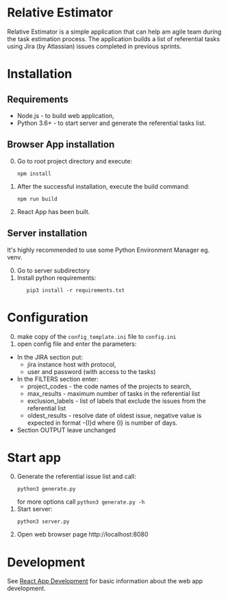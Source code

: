 # Relative Estimator

Relative Estimator is a simple application that can help am agile team during the task estimation process.
The application builds a list of referential tasks using Jira (by Atlassian) issues completed in previous sprints.

# Installation

## Requirements
* Node.js - to build web application, 
* Python 3.6+ - to start server and generate the referential tasks list.

## Browser App installation
0. Go to root project directory and execute:
    ```
    npm install
    ```
0. After the successful installation, execute the build command:
    ```
    npm run build
    ```
0. React App has been built.

## Server installation
It's highly recommended to use some Python Environment Manager eg. venv.

0. Go to server subdirectory
0. Install python requirements:
    ```
       pip3 install -r requirements.txt
    ```
   
# Configuration
0. make copy of the `config_template.ini` file to `config.ini`
0. open config file and enter the parameters:
-  In the JIRA section put:
    - jira instance host with protocol, 
    - user and password (with access to the tasks)
- In the FILTERS section enter:
    - project_codes - the code names of the projects to search, 
    - max_results - maximum number of tasks in the referential list
    - exclusion_labels - list of labels that exclude the issues from the referential list
    - oldest_results - resolve date of oldest issue, 
    negative value is expected in format -{I}d where {I} is number of days.
- Section OUTPUT leave unchanged

# Start app
0. Generate the referential issue list and call:
    ```
    python3 generate.py
    ```
   for more options call `python3 generate.py -h`
0. Start server:
    ```
    python3 server.py
    ```
0. Open web browser page http://localhost:8080

# Development
See [React App Development](docs/ReactAppDevelopment.md) for basic information about the web app development.